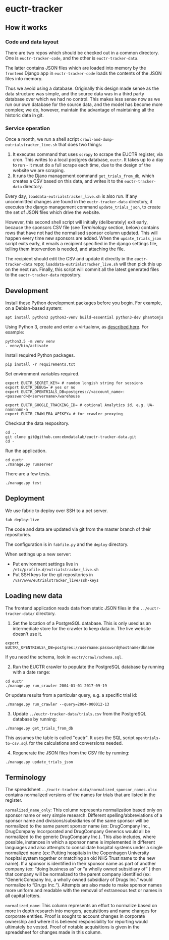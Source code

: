 # euctr-tracker

## How it works

### Code and data layout

There are two repos which should be checked out in a common directory.
One is `euctr-tracker-code`, and the other is `euctr-tracker-data`.

The latter contains JSON files which are loaded into memory by the
`frontend` Django app in `euctr-tracker-code` loads the contents of
the JSON files into memory.

Thus we avoid using a database. Originally this design made sense as
the data structure was simple, and the source data was in a third
party database over which we had no control.  This makes less sense
now as we run our own database for the source data, and the model has
become more complex; we do, however, maintain the advantage of
maintaining all the historic data in git.

### Service operation

Once a month, we run a shell script
`crawl-and-dump-eutrialstracker_live.sh` that does two things:

1. It executes command that uses `scrapy` to scrape the EUCTR
register, via cron.  This writes to a local postgres database,
`euctr`.  It takes up to a day to run - it must do a full scrape each
time, due to the design of the website we are scraping.
2. It runs the Djano management command `get_trials_from_db`, which
creates a CSV based on this data, and writes it to the
`euctr-tracker-data` directory.

Every day, `loaddata-eutrialstracker_live.sh` is also run. If
any uncommitted changes are found in the `euctr-tracker-data`
directory, it executes the django management command
`update_trials_json`, to create the set of JSON files which drive the
website.

However, this second shell script will initially (deliberately) exit
early, because the sponsors CSV file (see *Terminology* section,
below) contains rows that have not had the normalised sponsor column
updated. This will happen every time new sponsors are added. When the
`update_trials_json` script exits early, it emails a recipient
specified in the django settings file, telling them intervention is
needed, and attaching the file.

The recipient should edit the CSV and update it directly in the
`euctr-tracker-data` repo; `loaddata-eutrialstracker_live.sh` will
then pick this up on the next run.  Finally, this script will commit
all the latest generated files to the `euctr-tracker-data` repostory.


## Development

Install these Python development packages before you begin. For
example, on a Debian-based system:

```
apt install python3 python3-venv build-essential python3-dev phantomjs
```

Using Python 3, create and enter a virtualenv, as [described
here](https://docs.djangoproject.com/en/1.10/intro/contributing/).
For example:

```
python3.5 -m venv venv
. venv/bin/activate
```

Install required Python packages.

```
pip install -r requirements.txt
```

Set environment variables required.

```
export EUCTR_SECRET_KEY= # random longish string for sessions
export EUCTR_DEBUG= # yes or no
export EUCTR_OPENTRIALS_DB=postgres://<account_name>:<password>@<servername>/warehouse

export EUCTR_GOOGLE_TRACKING_ID= # optional Analytics id, e.g. UA-nnnnnnnn-n
export EUCTR_CRAWLERA_APIKEY= # for crawler proxying
```

Checkout the data respository.

```
cd ..
git clone git@github.com:ebmdatalab/euctr-tracker-data.git
cd -
```
Run the application.

```
cd euctr
./manage.py runserver
```

There are a few tests.

```
./manage.py test
```

## Deployment

We use fabric to deploy over SSH to a pet server.

```
fab deploy:live
```

The code and data are updated via git from the master branch
of their repositories.

The configuration is in `fabfile.py` and the `deploy` directory.

When settings up a new server:
* Put environment settings live in `/etc/profile.d/eutrialstracker_live.sh`
* Put SSH keys for the git repositories in `/var/www/eutrialstracker_live/ssh-keys`


## Loading new data

The frontend application reads data from static JSON files in
the `../euctr-tracker-data/` directory.

1. Set the location of a PostgreSQL database. This is only used as
an intermediate store for the crawler to keep data in. The live website
doesn't use it.

```
export EUCTR\_OPENTRIALS\_DB=postgres://username:password@hostname/dbname
```

If you need the schema, look in `euctr/crawl/schema.sql`.

2. Run the EUCTR crawler to populate the PostgreSQL database by running
with a date range:

```
cd euctr
./manage.py run_crawler 2004-01-01 2017-09-19
```

Or update results from a particular query, e.g. a specific trial id:

```
./manage.py run_crawler --query=2004-000012-13
```

3. Update `../euctr-tracker-data/trials.csv` from the PostgreSQL
database by running:

```
./manage.py get_trials_from_db
```

This assumes the table is called "euctr". It uses the SQL script
`opentrials-to-csv.sql` for the calculations and conversions needed.

4. Regenerate the JSON files from the CSV file by running:

```
./manage.py update_trials_json
```


## Terminology

The spreadsheet `../euctr-tracker-data/normalized_sponsor_names.xlsx` contains
normalized versions of the names for trials that are listed in the register.

`normalized_name_only`: This column represents normalization based only on
sponsor name or very simple research. Different spelling/abbreviations of a
sponsor name and divisions/subsidiaries of the same sponsor will be normalized
to the same parent sponsor name (ex: DrugCompany Inc., DrugCompany Incorporated
and DrugCompany Generics would all be normalized to the generic DrugCompany
Inc.). This also includes, where possible, instances in which a sponsor name is
implemented in different languages and also attempts to consolidate hospital
systems under a single normalized name (ex: Putting hospitals in the Copenhagen
University hospital system together or matching an old NHS Trust name to the
new name). If a sponsor is identified in their sponsor name as part of another
company (ex: “doing business as” or “a wholly owned subsidiary of” ) then that
company will be normalized to the parent company identified (ex:
“GenericCompany Inc, a wholly owned subsidiary of Drugs Inc.” would normalize
to “Drugs Inc.“). Attempts are also made to make sponsor names more uniform and
readable with the removal of extraneous text or names in all capital letters.

`normalized_name`: This column represents an effort to normalize based on more in
depth research into mergers, acquisitions and name changes for corporate
entities. Proof is sought to account changes in corporate ownership and where
it is believed responsibility for reporting would ultimately be vested. Proof
of notable acquisitions is given in the spreadsheet for changes made in this
column.
